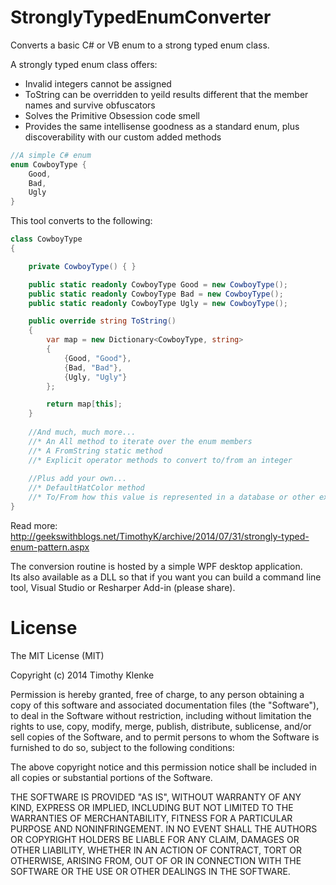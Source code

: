 StronglyTypedEnumConverter
==========================

Converts a basic C# or VB enum to a strong typed enum class.  

A strongly typed enum class offers:
* Invalid integers cannot be assigned
* ToString can be overridden to yeild results different that the member names and survive obfuscators
* Solves the Primitive Obsession code smell
* Provides the same intellisense goodness as a standard enum, plus discoverability with our custom added methods


```C#
//A simple C# enum
enum CowboyType {
    Good,
    Bad,
    Ugly
}
```

This tool converts to the following:

```C#
class CowboyType
{

    private CowboyType() { }

    public static readonly CowboyType Good = new CowboyType();
    public static readonly CowboyType Bad = new CowboyType();
    public static readonly CowboyType Ugly = new CowboyType();

    public override string ToString()
    {
        var map = new Dictionary<CowboyType, string>
        {
            {Good, "Good"},
            {Bad, "Bad"},
            {Ugly, "Ugly"}
        };

        return map[this];
    }
    
    //And much, much more...
    //* An All method to iterate over the enum members
    //* A FromString static method
    //* Explicit operator methods to convert to/from an integer
    
    //Plus add your own...
    //* DefaultHatColor method
    //* To/From how this value is represented in a database or other external systems
}
```
Read more: http://geekswithblogs.net/TimothyK/archive/2014/07/31/strongly-typed-enum-pattern.aspx

The conversion routine is hosted by a simple WPF desktop application.  
Its also available as a DLL so that if you want you can
build a command line tool, Visual Studio or Resharper Add-in (please share).


License
=======

The MIT License (MIT)

Copyright (c) 2014 Timothy Klenke

Permission is hereby granted, free of charge, to any person obtaining a copy
of this software and associated documentation files (the "Software"), to deal
in the Software without restriction, including without limitation the rights
to use, copy, modify, merge, publish, distribute, sublicense, and/or sell
copies of the Software, and to permit persons to whom the Software is
furnished to do so, subject to the following conditions:

The above copyright notice and this permission notice shall be included in all
copies or substantial portions of the Software.

THE SOFTWARE IS PROVIDED "AS IS", WITHOUT WARRANTY OF ANY KIND, EXPRESS OR
IMPLIED, INCLUDING BUT NOT LIMITED TO THE WARRANTIES OF MERCHANTABILITY,
FITNESS FOR A PARTICULAR PURPOSE AND NONINFRINGEMENT. IN NO EVENT SHALL THE
AUTHORS OR COPYRIGHT HOLDERS BE LIABLE FOR ANY CLAIM, DAMAGES OR OTHER
LIABILITY, WHETHER IN AN ACTION OF CONTRACT, TORT OR OTHERWISE, ARISING FROM,
OUT OF OR IN CONNECTION WITH THE SOFTWARE OR THE USE OR OTHER DEALINGS IN THE
SOFTWARE.
